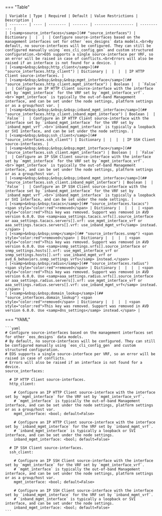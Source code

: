 <!--
  ~ Copyright (c) 2025 Arista Networks, Inc.
  ~ Use of this source code is governed by the Apache License 2.0
  ~ that can be found in the LICENSE file.
  -->
=== "Table"

    | Variable | Type | Required | Default | Value Restrictions | Description |
    | -------- | ---- | -------- | ------- | ------------------ | ----------- |
    | [<samp>source_interfaces</samp>](## "source_interfaces") | Dictionary |  |  |  | Configure source-interfaces based on the management interfaces set for other `eos_designs` data models.<br>By default, no source-interfaces will be configured. They can still be configured manually using `eos_cli_config_gen` and custom structured configuration.<br>EOS supports a single source-interface per VRF, so an error will be raised in case of conflicts.<br>Errors will also be raised if an interface is not found for a device. |
    | [<samp>&nbsp;&nbsp;http_client</samp>](## "source_interfaces.http_client") | Dictionary |  |  |  | IP HTTP Client source-interfaces. |
    | [<samp>&nbsp;&nbsp;&nbsp;&nbsp;mgmt_interface</samp>](## "source_interfaces.http_client.mgmt_interface") | Boolean |  | `False` |  | Configure an IP HTTP Client source-interface with the interface set by `mgmt_interface` for the VRF set by `mgmt_interface_vrf`.<br>`mgmt_interface` is typically the out-of-band Management interface, and can be set under the node settings, platform settings or as a group/host var. |
    | [<samp>&nbsp;&nbsp;&nbsp;&nbsp;inband_mgmt_interface</samp>](## "source_interfaces.http_client.inband_mgmt_interface") | Boolean |  | `False` |  | Configure an IP HTTP Client source-interface with the interface set by `inband_mgmt_interface` for the VRF set by `inband_mgmt_vrf`.<br>`inband_mgmt_interface` is typically a loopback or SVI interface, and can be set under the node settings. |
    | [<samp>&nbsp;&nbsp;ssh_client</samp>](## "source_interfaces.ssh_client") | Dictionary |  |  |  | IP SSH Client source-interfaces. |
    | [<samp>&nbsp;&nbsp;&nbsp;&nbsp;mgmt_interface</samp>](## "source_interfaces.ssh_client.mgmt_interface") | Boolean |  | `False` |  | Configure an IP SSH Client source-interface with the interface set by `mgmt_interface` for the VRF set by `mgmt_interface_vrf`.<br>`mgmt_interface` is typically the out-of-band Management interface, and can be set under the node settings, platform settings or as a group/host var. |
    | [<samp>&nbsp;&nbsp;&nbsp;&nbsp;inband_mgmt_interface</samp>](## "source_interfaces.ssh_client.inband_mgmt_interface") | Boolean |  | `False` |  | Configure an IP SSH Client source-interface with the interface set by `inband_mgmt_interface` for the VRF set by `inband_mgmt_vrf`.<br>`inband_mgmt_interface` is typically a loopback or SVI interface, and can be set under the node settings. |
    | [<samp>&nbsp;&nbsp;tacacs</samp>](## "source_interfaces.tacacs") <span style="color:red">removed</span> | Dictionary |  |  |  | <span style="color:red">This key was removed. Support was removed in AVD version 6.0.0. Use <samp>aaa_settings.tacacs.vrfs[].source_interface or aaa_settings.tacacs.servers[].vrf: use_mgmt_interface_vrf or aaa_settings.tacacs.servers[].vrf: use_inband_mgmt_vrf</samp> instead.</span> |
    | [<samp>&nbsp;&nbsp;snmp</samp>](## "source_interfaces.snmp") <span style="color:red">removed</span> | Dictionary |  |  |  | <span style="color:red">This key was removed. Support was removed in AVD version 6.0.0. Use <samp>snmp_settings.vrfs[].source_interface or snmp_settings.hosts[].vrf: use_mgmt_interface_vrf or snmp_settings.hosts[].vrf: use_inband_mgmt_vrf or avd_6_behaviors.snmp_settings_vrfs</samp> instead.</span> |
    | [<samp>&nbsp;&nbsp;radius</samp>](## "source_interfaces.radius") <span style="color:red">removed</span> | Dictionary |  |  |  | <span style="color:red">This key was removed. Support was removed in AVD version 6.0.0. Use <samp>aaa_settings.radius.vrfs[].source_interface or aaa_settings.radius.servers[].vrf: use_mgmt_interface_vrf or aaa_settings.radius.servers[].vrf: use_inband_mgmt_vrf</samp> instead.</span> |
    | [<samp>&nbsp;&nbsp;domain_lookup</samp>](## "source_interfaces.domain_lookup") <span style="color:red">removed</span> | Dictionary |  |  |  | <span style="color:red">This key was removed. Support was removed in AVD version 6.0.0. Use <samp>dns_settings</samp> instead.</span> |

=== "YAML"

    ```yaml
    # Configure source-interfaces based on the management interfaces set for other `eos_designs` data models.
    # By default, no source-interfaces will be configured. They can still be configured manually using `eos_cli_config_gen` and custom structured configuration.
    # EOS supports a single source-interface per VRF, so an error will be raised in case of conflicts.
    # Errors will also be raised if an interface is not found for a device.
    source_interfaces:

      # IP HTTP Client source-interfaces.
      http_client:

        # Configure an IP HTTP Client source-interface with the interface set by `mgmt_interface` for the VRF set by `mgmt_interface_vrf`.
        # `mgmt_interface` is typically the out-of-band Management interface, and can be set under the node settings, platform settings or as a group/host var.
        mgmt_interface: <bool; default=False>

        # Configure an IP HTTP Client source-interface with the interface set by `inband_mgmt_interface` for the VRF set by `inband_mgmt_vrf`.
        # `inband_mgmt_interface` is typically a loopback or SVI interface, and can be set under the node settings.
        inband_mgmt_interface: <bool; default=False>

      # IP SSH Client source-interfaces.
      ssh_client:

        # Configure an IP SSH Client source-interface with the interface set by `mgmt_interface` for the VRF set by `mgmt_interface_vrf`.
        # `mgmt_interface` is typically the out-of-band Management interface, and can be set under the node settings, platform settings or as a group/host var.
        mgmt_interface: <bool; default=False>

        # Configure an IP SSH Client source-interface with the interface set by `inband_mgmt_interface` for the VRF set by `inband_mgmt_vrf`.
        # `inband_mgmt_interface` is typically a loopback or SVI interface, and can be set under the node settings.
        inband_mgmt_interface: <bool; default=False>
    ```
